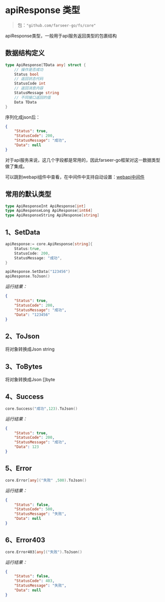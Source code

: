 # apiResponse 类型
> 包：`"github.com/farseer-go/fs/core"`

apiResponse类型，一般用于api服务返回类型的包裹结构

## 数据结构定义
```go
type ApiResponse[TData any] struct {
    // 操作是否成功
    Status bool
    // 返回状态代码
    StatusCode int
    // 返回消息内容
    StatusMessage string
    // 不同接口返回的值
    Data TData
}
```

序列化成json后：
```json
{
    "Status": true,
    "StatusCode": 200,
    "StatusMessage": "成功",
    "Data": null
}
```

对于api服务来说，这几个字段都是常用的，因此farseer-go框架对这一数据类型做了集成。

可以跳到webapi组件中查看，在中间件中支持自动设置：[webapi中间件](/web/webapi/middleware.md?id=_6%e3%80%81apiresponse)

## 常用的默认类型
```go
type ApiResponseInt ApiResponse[int]
type ApiResponseLong ApiResponse[int64]
type ApiResponseString ApiResponse[string]
```

## 1、SetData
```go
apiResponse:= core.ApiResponse[string]{
    Status:true,
    StatusCode: 200,
    StatusMessage: "成功",
}

apiResponse.SetData("123456")
apiResponse.ToJson()
```
_运行结果：_
```json
{
    "Status": true,
    "StatusCode": 200,
    "StatusMessage": "成功",
    "Data": "123456"
}
```

## 2、ToJson
将对象转换成Json string

## 3、ToBytes
将对象转换成Json []byte

## 4、Success
```go
core.Success("成功",123).ToJson()
```
_运行结果：_
```json
{
    "Status": true,
    "StatusCode": 200,
    "StatusMessage": "成功",
    "Data": 123
}
```

## 5、Error
```go
core.Error[any]("失败" ,500).ToJson()
```
_运行结果：_
```json
{
    "Status": false,
    "StatusCode": 500,
    "StatusMessage": "失败",
    "Data": null
}
```

## 6、Error403
```go
core.Error403[any]("失败").ToJson()
```
_运行结果：_
```json
{
    "Status": false,
    "StatusCode": 403,
    "StatusMessage": "失败", 
    "Data": null
}
```

